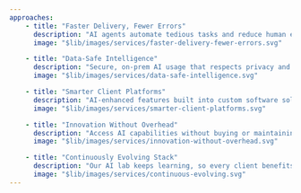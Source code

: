 ```yaml
---
approaches:
    - title: "Faster Delivery, Fewer Errors"
      description: "AI agents automate tedious tasks and reduce human error"
      image: "$lib/images/services/faster-delivery-fewer-errors.svg"

    - title: "Data-Safe Intelligence"
      description: "Secure, on-prem AI usage that respects privacy and compliance"
      image: "$lib/images/services/data-safe-intelligence.svg"

    - title: "Smarter Client Platforms"
      description: "AI-enhanced features built into custom software solutions"
      image: "$lib/images/services/smarter-client-platforms.svg"

    - title: "Innovation Without Overhead"
      description: "Access AI capabilities without buying or maintaining models"
      image: "$lib/images/services/innovation-without-overhead.svg"

    - title: "Continuously Evolving Stack"
      description: "Our AI lab keeps learning, so every client benefits from the latest advances"
      image: "$lib/images/services/continuous-evolving.svg"
---
```

